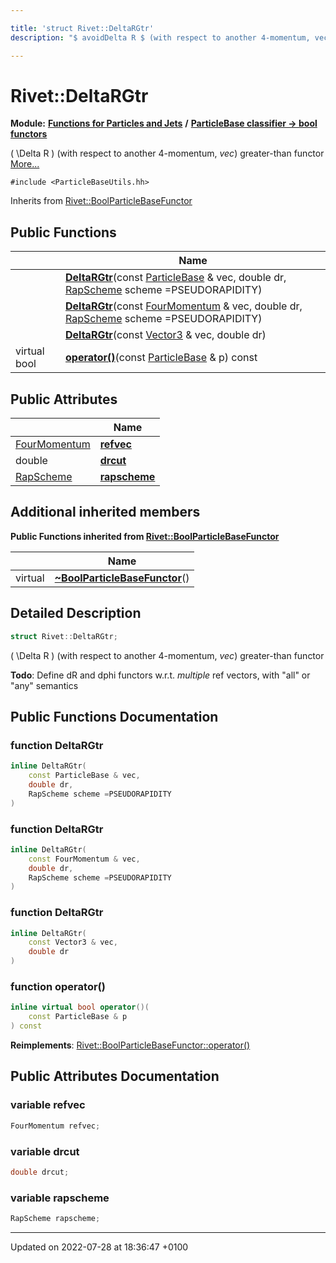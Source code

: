 ```yaml
---

title: 'struct Rivet::DeltaRGtr'
description: "$ avoidDelta R $ (with respect to another 4-momentum, vec) greater-than functor "

---
```


# Rivet::DeltaRGtr

**Module:** **[Functions for Particles and Jets](/documentation/code/modules/group__particlebaseutils/)** **/** **[ParticleBase classifier -> bool functors](/documentation/code/modules/group__particlebasetutils__pb2bool/)**



\( \Delta R \) (with respect to another 4-momentum, _vec_) greater-than functor  [More...](#detailed-description)


`#include <ParticleBaseUtils.hh>`

Inherits from [Rivet::BoolParticleBaseFunctor](/documentation/code/classes/structrivet_1_1boolparticlebasefunctor/)

## Public Functions

|                | Name           |
| -------------- | -------------- |
| | **[DeltaRGtr](/documentation/code/modules/group__particlebaseutils/#function-deltargtr)**(const <a href="/documentation/code/classes/classrivet_1_1particlebase/">ParticleBase</a> & vec, double dr, <a href="/documentation/code/namespaces/namespacerivet/#enum-rapscheme">RapScheme</a> scheme =PSEUDORAPIDITY) |
| | **[DeltaRGtr](/documentation/code/modules/group__particlebaseutils/#function-deltargtr)**(const <a href="/documentation/code/classes/classrivet_1_1fourmomentum/">FourMomentum</a> & vec, double dr, <a href="/documentation/code/namespaces/namespacerivet/#enum-rapscheme">RapScheme</a> scheme =PSEUDORAPIDITY) |
| | **[DeltaRGtr](/documentation/code/modules/group__particlebaseutils/#function-deltargtr)**(const <a href="/documentation/code/classes/classrivet_1_1vector3/">Vector3</a> & vec, double dr) |
| virtual bool | **[operator()](/documentation/code/modules/group__particlebaseutils/#function-operator())**(const <a href="/documentation/code/classes/classrivet_1_1particlebase/">ParticleBase</a> & p) const |

## Public Attributes

|                | Name           |
| -------------- | -------------- |
| <a href="/documentation/code/classes/classrivet_1_1fourmomentum/">FourMomentum</a> | **[refvec](/documentation/code/modules/group__particlebaseutils/#variable-refvec)**  |
| double | **[drcut](/documentation/code/modules/group__particlebaseutils/#variable-drcut)**  |
| <a href="/documentation/code/namespaces/namespacerivet/#enum-rapscheme">RapScheme</a> | **[rapscheme](/documentation/code/modules/group__particlebaseutils/#variable-rapscheme)**  |

## Additional inherited members

**Public Functions inherited from [Rivet::BoolParticleBaseFunctor](/documentation/code/classes/structrivet_1_1boolparticlebasefunctor/)**

|                | Name           |
| -------------- | -------------- |
| virtual | **[~BoolParticleBaseFunctor](/documentation/code/modules/group__particlebaseutils/#function-~boolparticlebasefunctor)**() |


## Detailed Description

```cpp
struct Rivet::DeltaRGtr;
```

\( \Delta R \) (with respect to another 4-momentum, _vec_) greater-than functor 

**Todo**: Define dR and dphi functors w.r.t. _multiple_ ref vectors, with "all" or "any" semantics 
## Public Functions Documentation

### function DeltaRGtr

```cpp
inline DeltaRGtr(
    const ParticleBase & vec,
    double dr,
    RapScheme scheme =PSEUDORAPIDITY
)
```


### function DeltaRGtr

```cpp
inline DeltaRGtr(
    const FourMomentum & vec,
    double dr,
    RapScheme scheme =PSEUDORAPIDITY
)
```


### function DeltaRGtr

```cpp
inline DeltaRGtr(
    const Vector3 & vec,
    double dr
)
```


### function operator()

```cpp
inline virtual bool operator()(
    const ParticleBase & p
) const
```


**Reimplements**: [Rivet::BoolParticleBaseFunctor::operator()](/documentation/code/modules/group__particlebaseutils/#function-operator())


## Public Attributes Documentation

### variable refvec

```cpp
FourMomentum refvec;
```


### variable drcut

```cpp
double drcut;
```


### variable rapscheme

```cpp
RapScheme rapscheme;
```


-------------------------------

Updated on 2022-07-28 at 18:36:47 +0100

